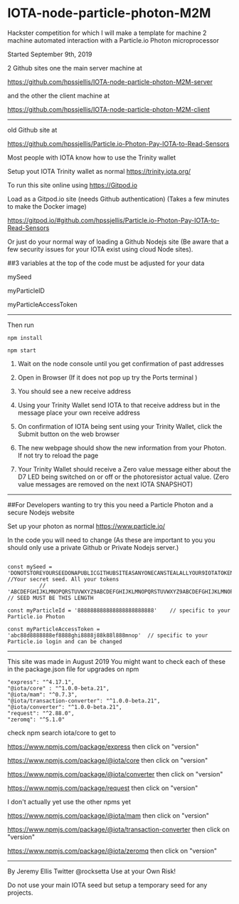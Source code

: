 # IOTA-node-particle-photon-M2M
Hackster competition for which I will make a template for machine 2 machine automated interaction with a Particle.io Photon microprocessor



Started September 9th, 2019

2 Github sites one the main server machine at

https://github.com/hpssjellis/IOTA-node-particle-photon-M2M-server


and the other the client machine at 

https://github.com/hpssjellis/IOTA-node-particle-photon-M2M-client



------------------------------------- 

old Github site at 

https://github.com/hpssjellis/Particle.io-Photon-Pay-IOTA-to-Read-Sensors


Most people with IOTA know how to use the Trinity wallet

Setup yout IOTA Trinity wallet as normal https://trinity.iota.org/


To run this site online using https://Gitpod.io

Load as a Gitpod.io site (needs Github authentication)  (Takes a few minutes to make the Docker image)

https://gitpod.io/#github.com/hpssjellis/Particle.io-Photon-Pay-IOTA-to-Read-Sensors


Or just do your normal way of loading a Github Nodejs site (Be aware that a few security issues for your IOTA exist using cloud Node sites). 



##3 variables at the top of the code must be adjusted for your data

mySeed

myParticleID

myParticleAccessToken





-----------------------------------------------------------------

Then run

```npm install```

```npm start```

1. Wait on the node console until you get confirmation of past addresses

1. Open in Browser  (If it does not pop up try the Ports terminal )


1. You should see a new receive address

1. Using your Trinity Wallet send IOTA to that receive address but in the message place your own receive address

1. On confirmation of IOTA being sent using your Trinity Wallet, click the Submit button on the web browser

1. The new webpage should show the new information from your Photon. If not try to reload the page

1. Your Trinity Wallet should receive a Zero value message either about the D7 LED being switched on or off or the photoresistor actual value. (Zero value messages are removed on the next IOTA SNAPSHOT)

-------------------------------------------------------

##For Developers wanting to try this you need a Particle Photon and a secure Nodejs website

Set up your photon as normal https://www.particle.io/

In the code you will need to change 
(As these are important to you you should only use a private Github or Private Nodejs server.)

```

const mySeed = 'DONOTSTOREYOURSEEDONAPUBLICGITHUBSITEASANYONECANSTEALALLYOUR9IOTATOKENSKEEPITSAFE'   //Your secret seed. All your tokens
          //   'ABCDEFGHIJKLMNOPQRSTUVWXYZ9ABCDEFGHIJKLMNOPQRSTUVWXYZ9ABCDEFGHIJKLMNOPQRSTUVWXYZ9' // SEED MUST BE THIS LENGTH

const myParticleId = '888888888888888888888888'    // specific to your Particle.io Photon

const myParticleAccessToken = 'abc88d8888888ef8888ghi8888j88k88l888mnop'  // specific to your Particle.io login and can be changed

```


-------------------------------------------------------------------------------------------------------------------

This site was made in August 2019 You might want to check each of these in the package.json file for upgrades on npm 

    "express": "^4.17.1",
    "@iota/core" : "^1.0.0-beta.21",
    "@iota/mam": "^0.7.3",
    "@iota/transaction-converter": "^1.0.0-beta.21",
    "@iota/converter": "^1.0.0-beta.21",
    "request": "^2.88.0",
    "zeromq": "^5.1.0"
    
    

check npm search iota/core to get to 

https://www.npmjs.com/package/express    then click on "version"

https://www.npmjs.com/package/@iota/core    then click on "version"

https://www.npmjs.com/package/@iota/converter    then click on "version"

https://www.npmjs.com/package/request   then click on "version"


I don't actually yet use the other npms yet

https://www.npmjs.com/package/@iota/mam    then click on "version"

https://www.npmjs.com/package/@iota/transaction-converter    then click on "version"

https://www.npmjs.com/package/@iota/zeromq    then click on "version"


---------------------------------------------------------------------------------------------

By Jeremy Ellis
Twitter @rocksetta
Use at your Own Risk!

Do not use your main IOTA seed but setup a temporary seed for any projects.

